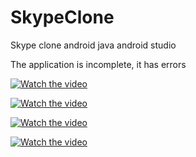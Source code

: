 # SkypeClone
Skype clone android java android studio

The application is incomplete, it has errors


[![Watch the video](https://github.com/mateuszd2411/FacebookClone/blob/master48/Scr/Screenshot_20200818-145454.png)](https://github.com/mateuszd2411)

[![Watch the video](https://github.com/mateuszd2411/FacebookClone/blob/master48/Scr/Screenshot_20200818-145926.png)](https://github.com/mateuszd2411)

[![Watch the video](https://github.com/mateuszd2411/FacebookClone/blob/master48/Scr/Screenshot_20200818-145937.png)](https://github.com/mateuszd2411)

[![Watch the video](https://github.com/mateuszd2411/FacebookClone/blob/master48/Scr/Screenshot_20200818-145946.png)](https://github.com/mateuszd2411)
